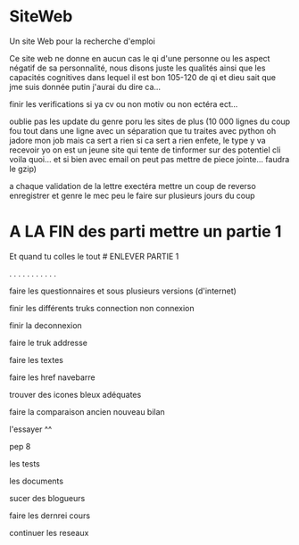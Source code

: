 # SiteWeb

Un site Web pour la recherche d'emploi

Ce site web ne donne en aucun cas le qi d'une personne ou les aspect négatif de sa personnalité, nous disons juste les qualités ainsi que les capacités cognitives dans lequel il est bon 105-120 de qi et dieu sait que jme suis donnée putin j'aurai du dire ca...

finir les verifications si ya cv ou non motiv ou non ectéra ect...

oublie pas les update du genre poru les sites de plus (10 000 lignes du coup fou tout dans une ligne avec un séparation
que tu traites avec python oh jadore mon job mais ca sert a rien si ca sert a rien enfete, le type y va recevoir yo on est un jeune site
qui tente de tinformer sur des potentiel cli voila quoi... et si bien avec email on peut pas mettre de piece jointe... faudra le gzip)


a chaque validation de la lettre exectéra mettre un coup de reverso enregistrer et genre le mec peu le faire sur plusieurs jours
du coup 

# A LA FIN des parti mettre un partie 1 

Et quand tu colles le tout # ENLEVER PARTIE 1


.
.
.
.
.
.
.
.
.
.
.


faire les questionnaires et sous plusieurs versions (d'internet)

finir les différents truks connection non connexion

finir la deconnexion

faire le truk addresse

faire les textes

faire les href navebarre

trouver des icones bleux adéquates

faire la comparaison ancien nouveau bilan

l'essayer ^^

pep 8

les tests

les documents

sucer des blogueurs

faire les dernrei cours

continuer les reseaux

